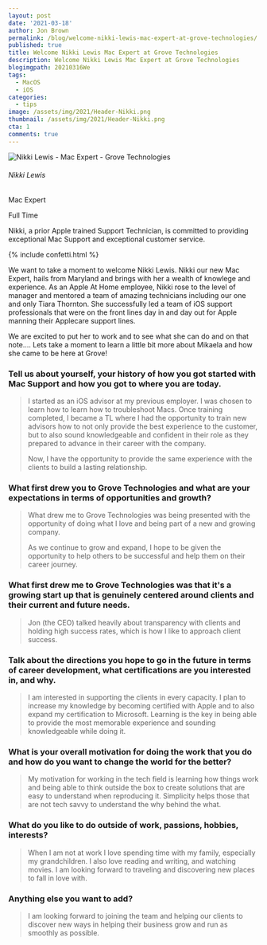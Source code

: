 ```yaml
---
layout: post
date: '2021-03-18'
author: Jon Brown
permalink: /blog/welcome-nikki-lewis-mac-expert-at-grove-technologies/
published: true
title: Welcome Nikki Lewis Mac Expert at Grove Technologies
description: Welcome Nikki Lewis Mac Expert at Grove Technologies
blogimgpath: 20210316We
tags:
  - MacOS
  - iOS
categories:
  - tips
image: /assets/img/2021/Header-Nikki.png
thumbnail: /assets/img/2021/Header-Nikki.png
cta: 1
comments: true
---
```

<div class="col-md-12 col-lg-12 mb-10">
<div class="card card-border border-success shadow-light-lg">
	<div class="card-body d-flex flex-column align-items-center">
		<div class="avatar avatar-xxl">
		  <img src="{{ site.site_cdn }}/assets/img/avatars/team/nikki.jpg" alt="Nikki Lewis - Mac Expert - Grove Technologies" class="avatar-img rounded-circle">
		</div>
		<h6 class="bold font-l mt-2">Nikki Lewis</h6>
		<p class="small mt-0 accent text-uppercase">Mac Expert</p>
		<p class="small mt-0 accent text-uppercase"><span class="badge rounded-pill bg-success-soft"> <span>Full Time</span></span></p>
		<p class="text-center italic">Nikki, a prior Apple trained Support Technician, is committed to providing exceptional Mac Support and exceptional customer service.</p>
		<canvas id="can"></canvas>
	</div>
</div>
</div>

{% include confetti.html %}

We want to take a moment to welcome Nikki Lewis. Nikki our new Mac Expert, hails from Maryland and brings with her a wealth of knowlege and experience. As an Apple At Home employee, Nikki rose to the level of manager and mentored a team of amazing technicians including our one and only Tiara Thornton. She successfully led a team of iOS support professionals that were on the front lines day in and day out for Apple manning their Applecare support lines.

We are excited to put her to work and to see what she can do and on that note.... Lets take a moment to learn a little bit more about Mikaela and how she came to be here at Grove!

### Tell us about yourself, your history of how you got started with Mac Support and how you got to where you are today.

> I started as an iOS advisor at my previous employer. I was chosen to
> learn how to learn how to troubleshoot Macs. Once training completed, I
> became a TL where I had the opportunity to train new advisors how to not
> only provide the best experience to the customer, but to also sound
> knowledgeable and confident in their role as they prepared to advance in
> their career with the company.
> 
> Now, I have the opportunity to provide the same experience with the
> clients to build a lasting relationship.

### What first drew you to Grove Technologies and what are your expectations in terms of opportunities and growth?

> What drew me to Grove Technologies was being presented with the
> opportunity of doing what I love and being part of a new and growing
> company.
> 
> As we continue to grow and expand, I hope to be given the opportunity to
> help others to be successful and help them on their career journey.

### What first drew me to Grove Technologies was that it's a growing start up that is genuinely centered around clients and their current and future needs.

> Jon (the CEO) talked heavily about transparency with clients and holding
> high success rates, which is how I like to approach client success.

### Talk about the directions you hope to go in the future in terms of career development, what certifications are you interested in, and why.

> I am interested in supporting the clients in every capacity. I plan to
> increase my knowledge by becoming certified with Apple and to also
> expand my certification to Microsoft. Learning is the key in being able
> to provide the most memorable experience and sounding knowledgeable
> while doing it.

### What is your overall motivation for doing the work that you do and how do you want to change the world for the better?

> My motivation for working in the tech field is learning how things work
> and being able to think outside the box to create solutions that are
> easy to understand when reproducing it. Simplicity helps those that are
> not tech savvy to understand the why behind the what.

### What do you like to do outside of work, passions, hobbies, interests?

> When I am not at work I love spending time with my family, especially my
> grandchildren. I also love reading and writing, and watching movies. I
> am looking forward to traveling and discovering new places to fall in
> love with.

### Anything else you want to add?

> I am looking forward to joining the team and helping our clients to
> discover new ways in helping their business grow and run as smoothly as
> possible.